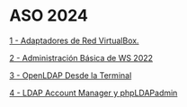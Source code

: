 # ASO 2024

[1 - Adaptadores de Red VirtualBox.](https://github.com/Alexis-HI/ASO-2024/blob/main/actividad-0.4/AdaptadoresRed.md)

[2 - Administración Básica de WS 2022](https://github.com/Alexis-HI/ASO-2024/blob/main/actividad-1.0/AdministracionWS.md)

[3 - OpenLDAP Desde la Terminal](https://github.com/Alexis-HI/ASO-2024/blob/main/actividad-1.1/actividade-1.1-openLDAP-Heim-Iglesias-Alexis.md)

[4 - LDAP Account Manager y phpLDAPadmin](https://github.com/Alexis-HI/ASO-2024/blob/main/actividad-1.2/actividade-1.2-openLDAP-Heim-Iglesias-Alexis.md)
